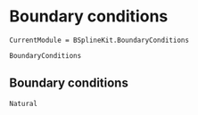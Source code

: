 # Boundary conditions

```@meta
CurrentModule = BSplineKit.BoundaryConditions
```

```@docs
BoundaryConditions
```

## Boundary conditions

```@docs
Natural
```
